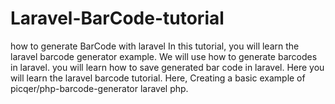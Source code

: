 # Laravel-BarCode-tutorial
how to generate BarCode with laravel
In this tutorial, you will learn the laravel barcode generator example. We will use how to generate barcodes in laravel. you will learn how to save generated bar code in laravel. Here you will learn the laravel barcode tutorial. Here, Creating a basic example of picqer/php-barcode-generator laravel php.
